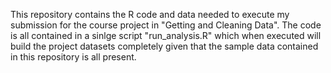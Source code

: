 This repository contains the R code and data needed to execute my submission for the course project in "Getting and
Cleaning Data".  The code is all contained in a sinlge script "run_analysis.R" which when executed will build the project datasets
completely given that the sample data contained in this repository is all present. 
